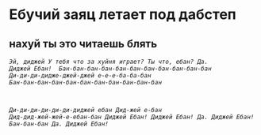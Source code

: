 # Ебучий заяц летает под дабстеп

## нахуй ты это читаешь блять
<i><code>Эй, диджей
У тебя что за хуйня играет? Ты что, ебан?
Да. Диджей Ебан! 
Бан-бан-бан-бан-бан-бан-бан-бан-бан-бан-бан
Ди-ди-ди-дидже-джей-джей е-е-е-ба-ба-бан
Бан-бан-бан-бан-бан-бан-бан-бан-бан-бан-бан

Ди-ди-ди-ди-ди-ди-диджей ебан
Дид-жей е-бан
Дид-дид-жей-жей-е-ебан-бан
Диджей Ебан!
Диджей Ебан!
Да. Диджей Ебан!
Бан-бан-бан
Да. Диджей Ебан!</code></i>

